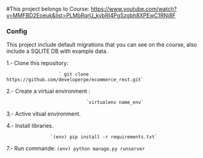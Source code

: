 #This project belongs to Course: https://www.youtube.com/watch?v=MMFBD2Eoeuk&list=PLMbRqrU_kvbRI4PgSzgbh8XPEwC1RNj8F

### Config

This project include default migrations that you can see on the course, also include a SQLITE DB with example data. 

1.- Clone this repository:

                       ` git clone https://github.com/developerpe/ecommerce_rest.git` 

2.- Create a virtual environment :

                                 `virtualenv name_env`

3.- Active vitual environment.

4.- Install libraries.

                    `(env) pip install -r requirements.txt` 

7.- Run commande:
                    `(env) python manage.py runserver` 
